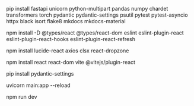 pip install fastapi unicorn python-multipart pandas numpy  chardet transformers torch pydantic pydantic-settings psutil pytest pytest-asyncio httpx black isort flake8 mkdocs mkdocs-material

npm install -D @types/react @types/react-dom eslint eslint-plugin-react eslint-plugin-react-hooks eslint-plugin-react-refresh   

npm install lucide-react axios clsx react-dropzone                                                              

npm install react react-dom vite @vitejs/plugin-react                                                           

pip install pydantic-settings  

uvicorn main:app --reload 

npm run dev 
